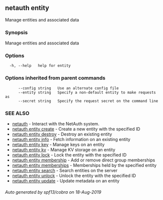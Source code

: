 ## netauth entity

Manage entities and associated data

### Synopsis

Manage entities and associated data

### Options

```
  -h, --help   help for entity
```

### Options inherited from parent commands

```
      --config string   Use an alternate config file
      --entity string   Specify a non-default entity to make requests as
      --secret string   Specify the request secret on the command line
```

### SEE ALSO

* [netauth](netauth.md)	 - Interact with the NetAuth system.
* [netauth entity create](netauth_entity_create.md)	 - Create a new entity with the specified ID
* [netauth entity destroy](netauth_entity_destroy.md)	 - Destroy an existing entity
* [netauth entity info](netauth_entity_info.md)	 - Fetch information on an existing entity
* [netauth entity key](netauth_entity_key.md)	 - Manage keys on an entity
* [netauth entity kv](netauth_entity_kv.md)	 - Manage KV storage on an entity
* [netauth entity lock](netauth_entity_lock.md)	 - Lock the entity with the specified ID
* [netauth entity membership](netauth_entity_membership.md)	 - Add or remove direct group memberships
* [netauth entity memberships](netauth_entity_memberships.md)	 - Memberships held by the specified entity
* [netauth entity search](netauth_entity_search.md)	 - Search entities on the server
* [netauth entity unlock](netauth_entity_unlock.md)	 - Unlock the entity with the specified ID
* [netauth entity update](netauth_entity_update.md)	 - Update metadata on an entity

###### Auto generated by spf13/cobra on 18-Aug-2019
